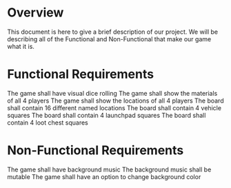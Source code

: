 # Overview
This document is here to give a brief description of our project. We will be describing all of the Functional and Non-Functional that make our game what it is.

# Functional Requirements
The game shall have visual dice rolling
The game shall show the materials of all 4 players
The game shall show the locations of all 4 players
The board shall contain 16 different named locations
The board shall contain 4 vehicle squares
The board shall contain 4 launchpad squares
The board shall contain 4 loot chest squares

# Non-Functional Requirements
The game shall have background music
The background music shall be mutable
The game shall have an option to change background color 
